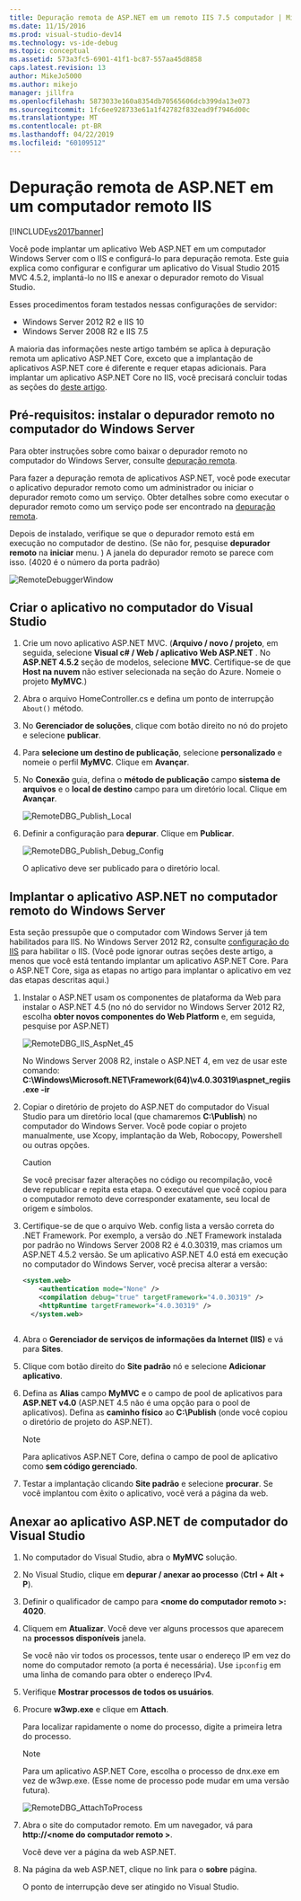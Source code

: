 ```yaml
---
title: Depuração remota de ASP.NET em um remoto IIS 7.5 computador | Microsoft Docs
ms.date: 11/15/2016
ms.prod: visual-studio-dev14
ms.technology: vs-ide-debug
ms.topic: conceptual
ms.assetid: 573a3fc5-6901-41f1-bc87-557aa45d8858
caps.latest.revision: 13
author: MikeJo5000
ms.author: mikejo
manager: jillfra
ms.openlocfilehash: 5873033e160a8354db70565606dcb399da13e073
ms.sourcegitcommit: 1fc6ee928733e61a1f42782f832ead9f7946d00c
ms.translationtype: MT
ms.contentlocale: pt-BR
ms.lasthandoff: 04/22/2019
ms.locfileid: "60109512"
---
```

# <a name="remote-debugging-aspnet-on-a-remote-iis-computer"></a>Depuração remota de ASP.NET em um computador remoto IIS
[!INCLUDE[vs2017banner](../includes/vs2017banner.md)]

Você pode implantar um aplicativo Web ASP.NET em um computador Windows Server com o IIS e configurá-lo para depuração remota. Este guia explica como configurar e configurar um aplicativo do Visual Studio 2015 MVC 4.5.2, implantá-lo no IIS e anexar o depurador remoto do Visual Studio.

Esses procedimentos foram testados nessas configurações de servidor:
* Windows Server 2012 R2 e IIS 10
* Windows Server 2008 R2 e IIS 7.5

A maioria das informações neste artigo também se aplica à depuração remota um aplicativo ASP.NET Core, exceto que a implantação de aplicativos ASP.NET core é diferente e requer etapas adicionais. Para implantar um aplicativo ASP.NET Core no IIS, você precisará concluir todas as seções do [deste artigo](https://docs.asp.net/en/latest/publishing/iis.html).

## <a name="prerequisites-install-the-remote-debugger-on-the-windows-server-computer"></a>Pré-requisitos: instalar o depurador remoto no computador do Windows Server

Para obter instruções sobre como baixar o depurador remoto no computador do Windows Server, consulte [depuração remota](../debugger/remote-debugging.md).

Para fazer a depuração remota de aplicativos ASP.NET, você pode executar o aplicativo depurador remoto como um administrador ou iniciar o depurador remoto como um serviço. Obter detalhes sobre como executar o depurador remoto como um serviço pode ser encontrado na [depuração remota](../debugger/remote-debugging.md).

Depois de instalado, verifique se que o depurador remoto está em execução no computador de destino. (Se não for, pesquise **depurador remoto** na **iniciar** menu. ) A janela do depurador remoto se parece com isso. (4020 é o número da porta padrão)

![RemoteDebuggerWindow](../debugger/media/remotedebuggerwindow.png "RemoteDebuggerWindow")
  
## <a name="create-the-application-on-the-visual-studio-computer"></a>Criar o aplicativo no computador do Visual Studio  
  
1. Crie um novo aplicativo ASP.NET MVC. (**Arquivo / novo / projeto**, em seguida, selecione **Visual c# / Web / aplicativo Web ASP.NET** . No **ASP.NET 4.5.2** seção de modelos, selecione **MVC**. Certifique-se de que **Host na nuvem** não estiver selecionada na seção do Azure. Nomeie o projeto **MyMVC**.)
1. Abra o arquivo HomeController.cs e defina um ponto de interrupção `About()` método.
1. No **Gerenciador de soluções**, clique com botão direito no nó do projeto e selecione **publicar**.
1. Para **selecione um destino de publicação**, selecione **personalizado** e nomeie o perfil **MyMVC**. Clique em **Avançar**.
1. No **Conexão** guia, defina o **método de publicação** campo **sistema de arquivos** e o **local de destino** campo para um diretório local. Clique em **Avançar**.

    ![RemoteDBG_Publish_Local](../debugger/media/remotedbg-publish-local.png "RemoteDBG_Publish_Local")
1. Definir a configuração para **depurar**. Clique em **Publicar**.

    ![RemoteDBG_Publish_Debug_Config](../debugger/media/remotedbg-publish-debug-config.png "RemoteDBG_Publish_Debug_Config")
    
    O aplicativo deve ser publicado para o diretório local.

## <a name="BKMK_deploy_asp_net"></a> Implantar o aplicativo ASP.NET no computador remoto do Windows Server

 Esta seção pressupõe que o computador com Windows Server já tem habilitados para IIS. No Windows Server 2012 R2, consulte [configuração do IIS](https://docs.asp.net/en/latest/publishing/iis.html#iis-configuration) para habilitar o IIS. (Você pode ignorar outras seções deste artigo, a menos que você está tentando implantar um aplicativo ASP.NET Core. Para o ASP.NET Core, siga as etapas no artigo para implantar o aplicativo em vez das etapas descritas aqui.)
1. Instalar o ASP.NET usam os componentes de plataforma da Web para instalar o ASP.NET 4.5 (no nó do servidor no Windows Server 2012 R2, escolha **obter novos componentes do Web Platform** e, em seguida, pesquise por ASP.NET)

    ![RemoteDBG_IIS_AspNet_45](../debugger/media/remotedbg-iis-aspnet-45.png "RemoteDBG_IIS_AspNet_45")

    No Windows Server 2008 R2, instale o ASP.NET 4, em vez de usar este comando:   **C:\Windows\Microsoft.NET\Framework(64)\v4.0.30319\aspnet_regiis.exe -ir**
1. Copiar o diretório de projeto do ASP.NET do computador do Visual Studio para um diretório local (que chamaremos **C:\Publish**) no computador do Windows Server. Você pode copiar o projeto manualmente, use Xcopy, implantação da Web, Robocopy, Powershell ou outras opções.

    > [!CAUTION]
    >  Se você precisar fazer alterações no código ou recompilação, você deve republicar e repita esta etapa. O executável que você copiou para o computador remoto deve corresponder exatamente, seu local de origem e símbolos.
1. Certifique-se de que o arquivo Web. config lista a versão correta do .NET Framework.  Por exemplo, a versão do .NET Framework instalada por padrão no Windows Server 2008 R2 é 4.0.30319, mas criamos um ASP.NET 4.5.2 versão. Se um aplicativo ASP.NET 4.0 está em execução no computador do Windows Server, você precisa alterar a versão:
  
    ```xml
    <system.web>
        <authentication mode="None" />  
        <compilation debug="true" targetFramework="4.0.30319" />
        <httpRuntime targetFramework="4.0.30319" />
      </system.web>
  
    ```

1. Abra o **Gerenciador de serviços de informações da Internet (IIS)** e vá para **Sites**.
1. Clique com botão direito do **Site padrão** nó e selecione **Adicionar aplicativo**.
1. Defina as **Alias** campo **MyMVC** e o campo de pool de aplicativos para **ASP.NET v4.0** (ASP.NET 4.5 não é uma opção para o pool de aplicativos). Defina as **caminho físico** ao **C:\Publish** (onde você copiou o diretório de projeto do ASP.NET).

    >[!NOTE] 
    > Para aplicativos ASP.NET Core, defina o campo de pool de aplicativo como **sem código gerenciado**.
1. Testar a implantação clicando **Site padrão** e selecione **procurar**.
    Se você implantou com êxito o aplicativo, você verá a página da web.

## <a name="attach-to-the-aspnet-application-from-the-visual-studio-computer"></a>Anexar ao aplicativo ASP.NET de computador do Visual Studio

1. No computador do Visual Studio, abra o **MyMVC** solução.
1. No Visual Studio, clique em **depurar / anexar ao processo** (**Ctrl + Alt + P**).
1. Definir o qualificador de campo para  **\<nome do computador remoto >: 4020**.
1. Cliquem em **Atualizar**.
    Você deve ver alguns processos que aparecem na **processos disponíveis** janela.

    Se você não vir todos os processos, tente usar o endereço IP em vez do nome do computador remoto (a porta é necessária). Use `ipconfig` em uma linha de comando para obter o endereço IPv4.
1. Verifique **Mostrar processos de todos os usuários**.
1. Procure **w3wp.exe** e clique em **Attach**.

     Para localizar rapidamente o nome do processo, digite a primeira letra do processo.
     
    >[!NOTE]
    > Para um aplicativo ASP.NET Core, escolha o processo de dnx.exe em vez de w3wp.exe. (Esse nome de processo pode mudar em uma versão futura).

    ![RemoteDBG_AttachToProcess](../debugger/media/remotedbg-attachtoprocess.png "RemoteDBG_AttachToProcess")

1. Abra o site do computador remoto. Em um navegador, vá para **http://\<nome do computador remoto >**.
    
    Você deve ver a página da web ASP.NET.
1. Na página da web ASP.NET, clique no link para o **sobre** página.

    O ponto de interrupção deve ser atingido no Visual Studio.
